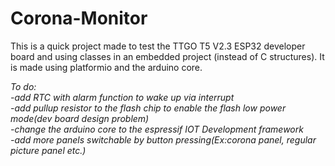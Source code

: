 # Corona-Monitor

This is a quick project made to test the TTGO T5 V2.3 ESP32 developer board and using classes in an embedded project (instead of C structures).
It is made using platformio and the arduino core.


*To do:*   
		*-add RTC with alarm function to wake up via interrupt*     
		*-add pullup resistor to the flash chip to enable the flash low power mode(dev board design problem)*    
		*-change the arduino core to the espressif IOT Development framework*    
		*-add more panels switchable by button pressing(Ex:corona panel, regular picture panel etc.)*   

